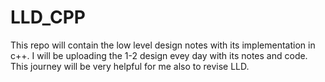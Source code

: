 # LLD_CPP
This repo will contain the low level design notes with its implementation in c++. 
I will be uploading the 1-2 design evey day with its notes and code. This journey will be very helpful for me also to revise LLD.
